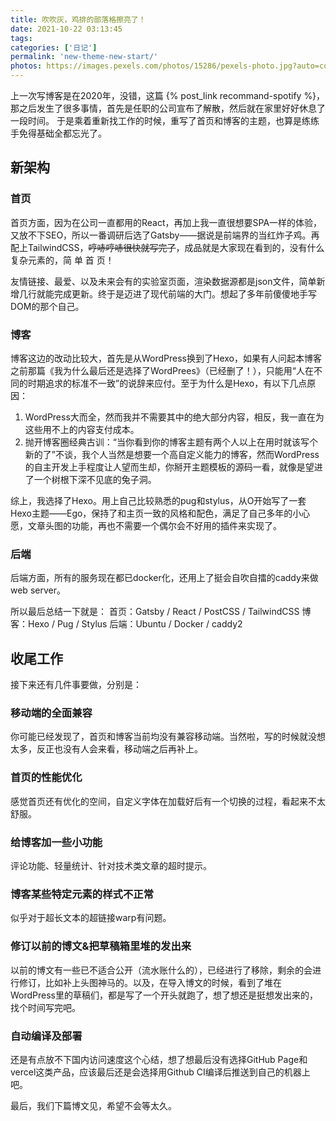 ```yaml
---
title: 吹吹灰，鸡排的部落格擦亮了！
date: 2021-10-22 03:13:45
tags: 
categories: ['日记']
permalink: 'new-theme-new-start/'
photos: https://images.pexels.com/photos/15286/pexels-photo.jpg?auto=compress&cs=tinysrgb&w=1260&h=750&dpr=2
---
```

上一次写博客是在2020年，没错，这篇 {% post_link recommand-spotify %}，那之后发生了很多事情，首先是任职的公司宣布了解散，然后就在家里好好休息了一段时间。 于是乘着重新找工作的时候，重写了首页和博客的主题，也算是练练手免得基础全都忘光了。
<!-- more -->

## 新架构

### 首页

首页方面，因为在公司一直都用的React，再加上我一直很想要SPA一样的体验，又放不下SEO，所以一番调研后选了Gatsby——据说是前端界的当红炸子鸡。再配上TailwindCSS，<del>哼哧哼哧很快就写完了</del>，成品就是大家现在看到的，没有什么复杂元素的，简 单 首 页！

友情链接、最爱、以及未来会有的实验室页面，渲染数据源都是json文件，简单新增几行就能完成更新。终于是迈进了现代前端的大门。想起了多年前傻傻地手写DOM的那个自己。

### 博客

博客这边的改动比较大，首先是从WordPress换到了Hexo，如果有人问起本博客之前那篇《我为什么最后还是选择了WordPrees》（已经删了！），只能用“人在不同的时期追求的标准不一致”的说辞来应付。至于为什么是Hexo，有以下几点原因：

1. WordPress大而全，然而我并不需要其中的绝大部分内容，相反，我一直在为这些用不上的内容支付成本。
2. 抛开博客圈经典古训：“当你看到你的博客主题有两个人以上在用时就该写个新的了”不谈，我个人当然是想要一个高自定义能力的博客，然而WordPress的自主开发上手程度让人望而生却，你掰开主题模板的源码一看，就像是望进了一个树根下深不见底的兔子洞。

综上，我选择了Hexo。用上自己比较熟悉的pug和stylus，从O开始写了一套Hexo主题——Ego，保持了和主页一致的风格和配色，满足了自己多年的小心愿，文章头图的功能，再也不需要一个偶尔会不好用的插件来实现了。

### 后端

后端方面，所有的服务现在都已docker化，还用上了挺会自吹自擂的caddy来做web server。

所以最后总结一下就是：
首页：Gatsby / React / PostCSS / TailwindCSS
博客：Hexo / Pug / Stylus 
后端：Ubuntu / Docker / caddy2 

<!-- ## 上线！
切解析，传文件，写好caddy配置，reload，刷新页面！一套组合拳下来，我得到了一个渲染好要十多秒的1.7MB的index.html......坑爹啊。打开源码一顿端详，发现是内联首屏样式的时候把TailwindCSS全家都带进来了，赶紧改了配置文件进行一个摇树。又想起caddy的gzip压缩没开，加上压缩后首页传输体积降到了7KB，来到了勉强能接受的地步。 -->


## 收尾工作
接下来还有几件事要做，分别是：

### 移动端的全面兼容
你可能已经发现了，首页和博客当前均没有兼容移动端。当然啦，写的时候就没想太多，反正也没有人会来看，移动端之后再补上。

### 首页的性能优化
感觉首页还有优化的空间，自定义字体在加载好后有一个切换的过程，看起来不太舒服。

### 给博客加一些小功能
评论功能、轻量统计、针对技术类文章的超时提示。

### 博客某些特定元素的样式不正常
似乎对于超长文本的超链接warp有问题。

### 修订以前的博文&把草稿箱里堆的发出来
以前的博文有一些已不适合公开（流水账什么的），已经进行了移除，剩余的会进行修订，比如补上头图神马的。以及，在导入博文的时候，看到了堆在WordPress里的草稿们，都是写了一个开头就跑了，想了想还是挺想发出来的，找个时间写完吧。

### 自动编译及部署
还是有点放不下国内访问速度这个心结，想了想最后没有选择GitHub Page和vercel这类产品，应该最后还是会选择用Github CI编译后推送到自己的机器上吧。

最后，我们下篇博文见，希望不会等太久。